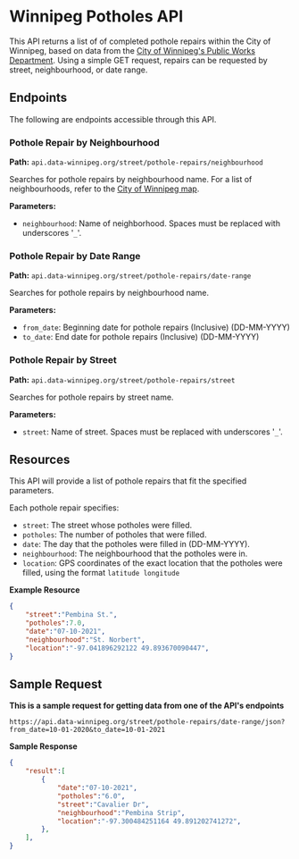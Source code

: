 # Winnipeg Potholes API
This API returns a list of of completed pothole repairs within the City of Winnipeg, based on data from the [City of Winnipeg's Public Works Department](https://data.winnipeg.ca/Streets/Pothole-Repairs/4mat-mb3w). Using a simple GET request, repairs can be requested by street, neighbourhood, or date range.

## Endpoints

The following are endpoints accessible through this API.

### Pothole Repair by Neighbourhood 

**Path:** `api.data-winnipeg.org/street/pothole-repairs/neighbourhood`  
  
Searches for pothole repairs by neighbourhood name. For a list of neighbourhoods, refer to the [City of Winnipeg map](https://data.winnipeg.ca/City-Planning/Neighbourhood/fen6-iygi).  

**Parameters:**  
- `neighbourhood`: Name of neighborhood. Spaces must be replaced with underscores '`_`'.

### Pothole Repair by Date Range

**Path:** `api.data-winnipeg.org/street/pothole-repairs/date-range`  
  
Searches for pothole repairs by neighbourhood name.  

**Parameters:**  
- `from_date`: Beginning date for pothole repairs (Inclusive) (DD-MM-YYYY)
- `to_date`: End date for pothole repairs (Inclusive) (DD-MM-YYYY)

### Pothole Repair by Street

**Path:** `api.data-winnipeg.org/street/pothole-repairs/street`  
  
Searches for pothole repairs by street name.  

**Parameters:**  
- `street`: Name of street. Spaces must be replaced with underscores '`_`'.

## Resources

This API will provide a list of pothole repairs that fit the specified parameters.

Each pothole repair specifies:
  - `street`: The street whose potholes were filled.
  - `potholes`: The number of potholes that were filled.
  - `date`: The day that the potholes were filled in (DD-MM-YYYY).
  - `neighbourhood`: The neighbourhood that the potholes were in.
  - `location`: GPS coordinates of the exact location that the potholes were filled, using the format `latitude longitude`

**Example Resource**
```json
{
	"street":"Pembina St.",
	"potholes":7.0,
	"date":"07-10-2021",
	"neighbourhood":"St. Norbert",
	"location":"-97.041896292122 49.893670090447",
}
```


## Sample Request  
  
  
**This is a sample request for getting data from one of the API's endpoints**
```
https://api.data-winnipeg.org/street/pothole-repairs/date-range/json?from_date=10-01-2020&to_date=10-01-2021
```

**Sample Response**
```json
{
	"result":[
		{
			"date":"07-10-2021",
			"potholes":"6.0",
			"street":"Cavalier Dr",
			"neighbourhood":"Pembina Strip",
			"location":"-97.300484251164 49.891202741272",
		},
	],
}
```
